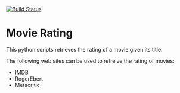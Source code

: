 [![Build Status](https://travis-ci.org/meysammahfouzi/movie-rating.svg?branch=master)](https://travis-ci.org/meysammahfouzi/movie-rating)
# Movie Rating
This python scripts retrieves the rating of a movie given its title.

The following web sites can be used to retreive the rating of movies:

- IMDB 
- RogerEbert 
- Metacritic
